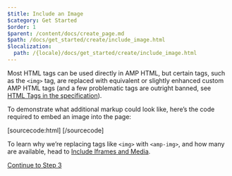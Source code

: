 ```yaml
---
$title: Include an Image
$category: Get Started
$order: 1
$parent: /content/docs/create_page.md
$path: /docs/get_started/create/include_image.html
$localization:
  path: /{locale}/docs/get_started/create/include_image.html
---
```


Most HTML tags can be used directly in AMP HTML, but certain tags, such as the `<img>` tag, are replaced with equivalent or slightly enhanced custom AMP HTML tags (and a few problematic tags are outright banned, see [HTML Tags in the specification](https://github.com/ampproject/amphtml/blob/master/spec/amp-html-format.md)).

To demonstrate what additional markup could look like, here’s the code required to embed an image into the page:

[sourcecode:html]
<amp-img src="welcome.jpg" alt="Welcome" height="400" width="800"></amp-img>
[/sourcecode]

To learn why we’re replacing tags like `<img>` with `<amp-img>`, and how many are available, head to [Include Iframes and Media](/docs/guides/amp_replacements.html).

<a class="go-button button" href="/docs/get_started/create/presentation_layout.html">Continue to Step 3</a>
